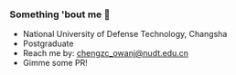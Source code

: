### Something 'bout me 🤔
- National University of Defense Technology, Changsha
- Postgraduate
- Reach me by: chengzc_owanj@nudt.edu.cn
- Gimme some PR!
<!--
**OWANGE-Cheng/OWANGE-Cheng** is a ✨ _special_ ✨ repository because its `README.md` (this file) appears on your GitHub profile.

Here are some ideas to get you started:

- 🔭 I’m currently working on ...
- 🌱 I’m currently learning ...
- 👯 I’m looking to collaborate on ...
- 🤔 I’m looking for help with ...
- 💬 Ask me about ...
- 📫 How to reach me: ...
- 😄 Pronouns: ...
- ⚡ Fun fact: ...
-->
